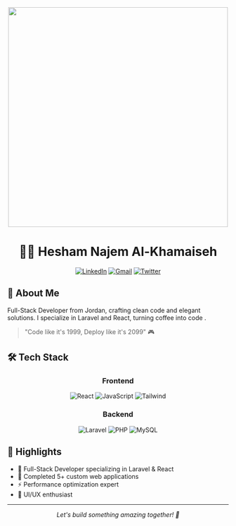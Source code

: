 <div align="center">
  <img src="https://media.giphy.com/media/f3iwJFOVOwuy7K6FFw/giphy.gif" width="500">

  # 👨‍💻 Hesham Najem Al-Khamaiseh
  
  [![LinkedIn](https://img.shields.io/badge/LinkedIn-0077B5?style=for-the-badge&logo=linkedin&logoColor=white)](https://linkedin.com/in/hesham-najem)
  [![Gmail](https://img.shields.io/badge/Gmail-D14836?style=for-the-badge&logo=gmail&logoColor=white)](mailto:heshamnajem4@gmail.com)
  [![Twitter](https://img.shields.io/badge/Twitter-1DA1F2?style=for-the-badge&logo=twitter&logoColor=white)](https://twitter.com/HeshamNajem4)
</div>

## 🚀 About Me
Full-Stack Developer from Jordan, crafting clean code and elegant solutions. I specialize in Laravel and React, turning coffee into code . 

> "Code like it's 1999, Deploy like it's 2099" 🎮

## 🛠️ Tech Stack
<div align="center">

### Frontend
![React](https://img.shields.io/badge/React-20232A?style=for-the-badge&logo=react&logoColor=61DAFB)
![JavaScript](https://img.shields.io/badge/JavaScript-F7DF1E?style=for-the-badge&logo=javascript&logoColor=black)
![Tailwind](https://img.shields.io/badge/Tailwind_CSS-38B2AC?style=for-the-badge&logo=tailwind-css&logoColor=white)

### Backend
![Laravel](https://img.shields.io/badge/Laravel-FF2D20?style=for-the-badge&logo=laravel&logoColor=white)
![PHP](https://img.shields.io/badge/PHP-777BB4?style=for-the-badge&logo=php&logoColor=white)
![MySQL](https://img.shields.io/badge/MySQL-00000F?style=for-the-badge&logo=mysql&logoColor=white)

</div>

## 🎯 Highlights
- 🚀 Full-Stack Developer specializing in Laravel & React
- 💼 Completed 5+ custom web applications
- ⚡ Performance optimization expert
- 🎨 UI/UX enthusiast

  

---
<div align="center">
  <i>Let's build something amazing together! 🚀</i>
</div>
